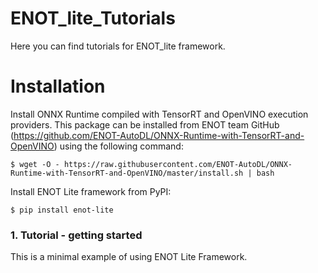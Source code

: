 # ENOT_lite_Tutorials
Here you can find tutorials for ENOT_lite framework.

# Installation

Install ONNX Runtime compiled with TensorRT and OpenVINO execution providers.
This package can be installed from ENOT team GitHub
(https://github.com/ENOT-AutoDL/ONNX-Runtime-with-TensorRT-and-OpenVINO)
using the following command:
    
    $ wget -O - https://raw.githubusercontent.com/ENOT-AutoDL/ONNX-Runtime-with-TensorRT-and-OpenVINO/master/install.sh | bash

Install ENOT Lite framework from PyPI:
    
    $ pip install enot-lite

### 1. Tutorial - getting started
This is a minimal example of using ENOT Lite Framework.
